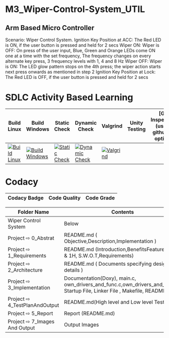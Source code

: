
# M3_Wiper-Control-System_UTIL

## Arm Based Micro Controller
Scenario: Wiper Control System. Ignition Key Position at ACC: The Red LED is ON, if the user button is pressed and held for 2 secs Wiper ON: Wiper is OFF: On press of the user input, Blue, Green and Orange LEDs come ON one at a time with the set frequency, The frequency changes on every alternate key press, 3 frequency levels with 1, 4 and 8 Hz Wiper OFF: Wiper is ON: The LED glow pattern stops on the 4th press; the wiper action starts next press onwards as mentioned in step 2 Ignition Key Position at Lock: The Red LED is OFF, if the user button is pressed and held for 2 secs


# SDLC Activity Based Learning
 
 Build Linux | Build Windows | Static Check | Dynamic Check | Valgrind | Unity Testing | [Git Inspector](using github.io option)
------| ------- |---------- | ------- |------- |-------|--------------
[![Build Linux](https://github.com/JyothiPavuluri/M3_Emb_Wiper-Control-System_UTIL/actions/workflows/Build%20Linux.yml/badge.svg)](https://github.com/JyothiPavuluri/M3_Emb_Wiper-Control-System_UTIL/actions/workflows/Build%20Linux.yml)| [![Build Windows](https://github.com/JyothiPavuluri/M3_Emb_Wiper-Control-System_UTIL/actions/workflows/Build%20Windows.yml/badge.svg)](https://github.com/JyothiPavuluri/M3_Emb_Wiper-Control-System_UTIL/actions/workflows/Build%20Windows.yml) | [![Static Check](https://github.com/JyothiPavuluri/M3_Emb_Wiper-Control-System_UTIL/actions/workflows/Staticmain.yml/badge.svg)](https://github.com/JyothiPavuluri/M3_Emb_Wiper-Control-System_UTIL/actions/workflows/Staticmain.yml) | [![Dynamic Check](https://github.com/JyothiPavuluri/M3_Emb_Wiper-Control-System_UTIL/actions/workflows/Dynamic.yml/badge.svg)](https://github.com/JyothiPavuluri/M3_Emb_Wiper-Control-System_UTIL/actions/workflows/Dynamic.yml) | [![Valgrind](https://github.com/JyothiPavuluri/M3_Emb_Wiper-Control-System_UTIL/actions/workflows/Valgrind.yml/badge.svg)](https://github.com/JyothiPavuluri/M3_Emb_Wiper-Control-System_UTIL/actions/workflows/Valgrind.yml) |
# Codacy

Codacy Badge | Code Quality | Code Grade |
------| ------- |---------- |
 
 
| Folder Name | Contents |
|---|---|
| Wiper Control System | Below |
| Project ⇨ 0_Abstrat | README.md ( Objective,Description,Implementation ) |
| Project ⇨ 1_Requirements | README.md (Introduction,BenefitsFeatures,5W's & 1H, S.W.O.T,Requirements)  |
| Project ⇨ 2_Architecture | README.md ( Documents specifying design details ) |
| Project ⇨ 3_Implementation | Documentation(Doxy), main.c, own_drivers_and_func.c,own_drivers_and_func.h, Startup File, Linker File , Makefile, README.md |
| Project ⇨ 4_TestPlanAndOutput | README.md(High level and Low level Test plan) |
| Project ⇨ 5_Report | Report (README.md) |
| Project ⇨ 7_Images And Output | Output Images |
